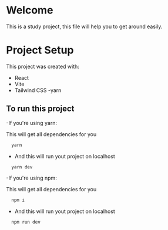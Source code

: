 # Welcome
This is a study project, this file will help you to get around easily.

# Project Setup

This project was created with:
- React
- Vite
- Tailwind CSS
-yarn

## To run this project

-If you're using yarn:

This will get all dependencies for you
```bash
  yarn
```

- And this will run yout project on localhost
```bash
  yarn dev
```
-If you're using npm:

This will get all dependencies for you
```bash
  npm i
```

- And this will run yout project on localhost
```bash
  npm run dev
```